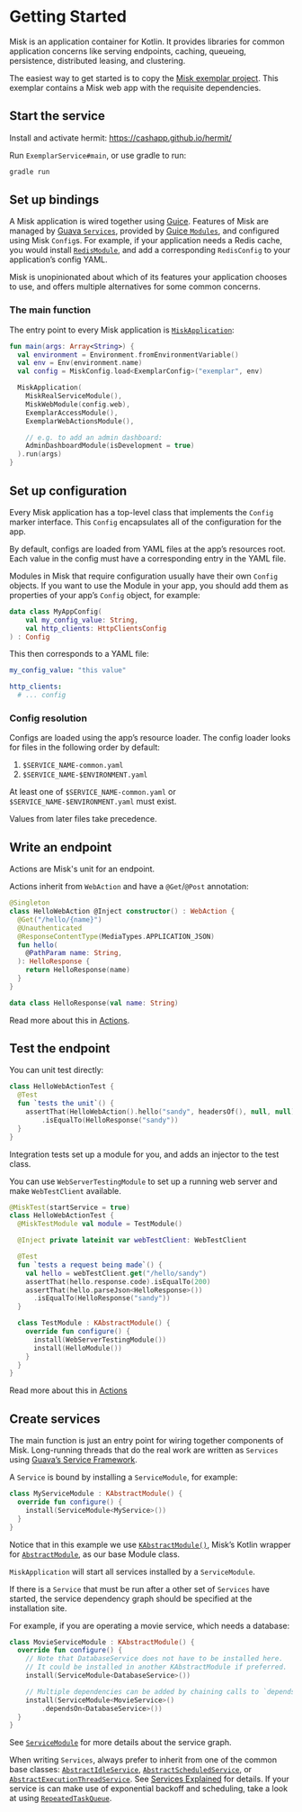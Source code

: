 Getting Started
===============

Misk is an application container for Kotlin. It provides libraries for common application concerns
like serving endpoints, caching, queueing, persistence, distributed leasing, and clustering.

The easiest way to get started is to copy the 
[Misk exemplar project](https://github.com/cashapp/misk/tree/master/samples/exemplar). This exemplar 
contains a Misk web app with the requisite dependencies.

## Start the service

Install and activate hermit: https://cashapp.github.io/hermit/

Run `ExemplarService#main`, or use gradle to run:

```bash
gradle run
```

## Set up bindings

A Misk application is wired together using [Guice](https://github.com/google/guice). Features of
Misk are managed by [Guava `Services`](https://github.com/google/guava/wiki/ServiceExplained),
provided by [Guice `Modules`](https://github.com/google/guice/wiki/GettingStarted), and configured
using Misk `Config`s. For example, if your application needs a Redis cache, you would install
[`RedisModule`](https://github.com/cashapp/misk/blob/master/misk-redis/src/main/kotlin/misk/redis/RedisModule.kt),
and add a corresponding `RedisConfig` to your application’s config YAML.

Misk is unopinionated about which of its features your application chooses to use, and offers
multiple alternatives for some common concerns.

### The main function
The entry point to every Misk application is
[`MiskApplication`](https://github.com/cashapp/misk/blob/master/misk/src/main/kotlin/misk/MiskApplication.kt):

```kotlin
fun main(args: Array<String>) {
  val environment = Environment.fromEnvironmentVariable()
  val env = Env(environment.name)
  val config = MiskConfig.load<ExemplarConfig>("exemplar", env)

  MiskApplication(
    MiskRealServiceModule(),
    MiskWebModule(config.web),
    ExemplarAccessModule(),
    ExemplarWebActionsModule(),

    // e.g. to add an admin dashboard:
    AdminDashboardModule(isDevelopment = true)
  ).run(args)
}
```

## Set up configuration

Every Misk application has a top-level class that implements the `Config` marker interface. This
`Config` encapsulates all of the configuration for the app.

By default, configs are loaded from YAML files at the app’s resources root. Each value in the config
must have a corresponding entry in the YAML file.

Modules in Misk that require configuration usually have their own `Config` objects. If you want to
use the Module in your app, you should add them as properties of your app’s `Config` object, for
example:

```kotlin
data class MyAppConfig(
    val my_config_value: String,
    val http_clients: HttpClientsConfig
) : Config
```

This then corresponds to a YAML file:

```yaml
my_config_value: "this value"

http_clients:
  # ... config
```

### Config resolution
Configs are loaded using the app’s resource loader. The config loader looks for files in the
following order by default:

1. `$SERVICE_NAME-common.yaml`
2. `$SERVICE_NAME-$ENVIRONMENT.yaml`

At least one of `$SERVICE_NAME-common.yaml` or `$SERVICE_NAME-$ENVIRONMENT.yaml` must exist. 

Values from later files take precedence.

## Write an endpoint

Actions are Misk's unit for an endpoint.

Actions inherit from `WebAction` and have a `@Get`/`@Post` annotation:

```kotlin
@Singleton
class HelloWebAction @Inject constructor() : WebAction {
  @Get("/hello/{name}")
  @Unauthenticated
  @ResponseContentType(MediaTypes.APPLICATION_JSON)
  fun hello(
    @PathParam name: String,
  ): HelloResponse {
    return HelloResponse(name)
  }
}

data class HelloResponse(val name: String)
```

Read more about this in [Actions](./actions.md).

## Test the endpoint

You can unit test directly:
```kotlin
class HelloWebActionTest {
  @Test
  fun `tests the unit`() {
    assertThat(HelloWebAction().hello("sandy", headersOf(), null, null))
        .isEqualTo(HelloResponse("sandy"))
  }
}
```

Integration tests set up a module for you, and adds an injector to the test class.

You can use `WebServerTestingModule` to set up a running web server and make `WebTestClient` 
available.

```kotlin
@MiskTest(startService = true)
class HelloWebActionTest {
  @MiskTestModule val module = TestModule()

  @Inject private lateinit var webTestClient: WebTestClient

  @Test
  fun `tests a request being made`() {
    val hello = webTestClient.get("/hello/sandy")
    assertThat(hello.response.code).isEqualTo(200)
    assertThat(hello.parseJson<HelloResponse>())
      .isEqualTo(HelloResponse("sandy"))
  }

  class TestModule : KAbstractModule() {
    override fun configure() {
      install(WebServerTestingModule())
      install(HelloModule())
    }
  }
}
```

Read more about this in [Actions](actions.md#testing)

## Create services

The main function is just an entry point for wiring together components of Misk. Long-running
threads that do the real work are written as `Services` using [Guava’s Service
Framework](https://github.com/google/guava/wiki/ServiceExplained).

A `Service` is bound by installing a `ServiceModule`, for example:
```kotlin
class MyServiceModule : KAbstractModule() {
  override fun configure() {
    install(ServiceModule<MyService>())
  }
}
```

Notice that in this example we use
[`KAbstractModule()`](https://github.com/square/misk/blob/master/misk/src/main/kotlin/misk/inject/KAbstractModule.kt),
Misk’s Kotlin wrapper for
[`AbstractModule`](https://google.github.io/guice/api-docs/latest/javadoc/index.html?com/google/inject/AbstractModule.html),
as our base Module class.

`MiskApplication` will start all services installed by a `ServiceModule`.

If there is a `Service` that must be run after a other set of `Services` have started, the
service dependency graph should be specified at the installation site.

For example, if you are operating a movie service, which needs a database:
```kotlin
class MovieServiceModule : KAbstractModule() {
  override fun configure() {
    // Note that DatabaseService does not have to be installed here.
    // It could be installed in another KAbstractModule if preferred.
    install(ServiceModule<DatabaseService>())

    // Multiple dependencies can be added by chaining calls to `dependsOn`.
    install(ServiceModule<MovieService>()
        .dependsOn<DatabaseService>())
  }
}
```
See [`ServiceModule`](0.x/misk-service/misk/-service-module/index.md) for more details about the 
service graph.

When writing `Services`, always prefer to inherit from one of the common base classes:
[`AbstractIdleService`](https://google.github.io/guava/releases/19.0/api/docs/com/google/common/util/concurrent/AbstractIdleService.html),
[`AbstractScheduledService`](https://google.github.io/guava/releases/19.0/api/docs/com/google/common/util/concurrent/AbstractScheduledService.html),
or
[`AbstractExecutionThreadService`](https://google.github.io/guava/releases/19.0/api/docs/com/google/common/util/concurrent/AbstractExecutionThreadService.html).
See [Services Explained](https://github.com/google/guava/wiki/ServiceExplained) for details. If your
service is can make use of exponential backoff and scheduling, take a look at using
[`RepeatedTaskQueue`](https://github.com/cashapp/misk/blob/master/misk/src/main/kotlin/misk/tasks/RepeatedTaskQueue.kt).
